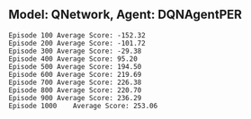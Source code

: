 
## Model: QNetwork, Agent: DQNAgentPER
	Episode 100	Average Score: -152.32
	Episode 200	Average Score: -101.72
	Episode 300	Average Score: -29.38
	Episode 400	Average Score: 95.20
	Episode 500	Average Score: 194.50
	Episode 600	Average Score: 219.69
	Episode 700	Average Score: 226.38
	Episode 800	Average Score: 220.70
	Episode 900	Average Score: 236.29
	Episode 1000	Average Score: 253.06
